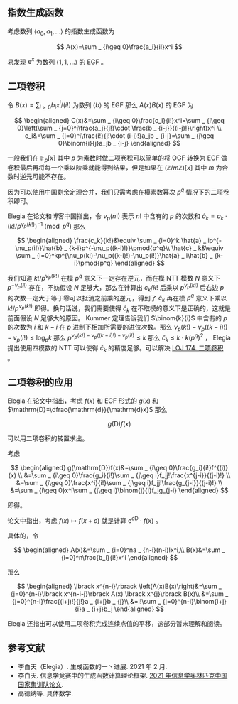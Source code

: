 ## 指数生成函数

考虑数列 $\langle a_0,a_1,\dots \rangle$ 的指数生成函数为

$$
A(x)=\sum _ {i\geq 0}\frac{a_i}{i!}x^i
$$

易发现 $\mathrm{e}^x$ 为数列 $\langle 1,1,\dots \rangle$ 的 EGF 。

## 二项卷积

令 $B(x)=\sum _ {i\geq 0}b_ix^i/(i!)$ 为数列 $\langle b\rangle$ 的 EGF 那么 $A(x)B(x)$ 的 EGF 为

$$
\begin{aligned}
C(x)&=\sum _ {i\geq 0}\frac{c_i}{i!}x^i=\sum _ {i\geq 0}\left(\sum _ {j=0}^i\frac{a_j}{j!}\cdot \frac{b _ {i-j}}{(i-j)!}\right)x^i \\
c_i&=\sum _ {j=0}^i\frac{i!}{j!\cdot (i-j)!}a_jb _ {i-j}=\sum _ {j\geq 0}\binom{i}{j}a_jb _ {i-j}
\end{aligned}
$$

一般我们在 $\mathbb{F} _ p\lbrack x\rbrack$ 其中 $p$ 为素数时做二项卷积可以简单的将 OGF 转换为 EGF 做卷积最后再将每一个乘以阶乘就能得到结果，但是如果在 $(\mathbb{Z}/m\mathbb{Z})\lbrack x\rbrack$ 其中 $m$ 为合数时逆元可能不存在。

因为可以使用中国剩余定理合并，我们只需考虑在模素数幂次 $p^q$ 情况下的二项卷积即可。

Elegia 在论文和博客中国指出，令 $\nu_p(n!)$ 表示 $n!$ 中含有的 $p$ 的次数和 $\hat{a}_k=a_k\cdot (k!/p^{\nu_p(k!)})^{-1}\pmod{p^q}$ 那么

$$
\begin{aligned}
\frac{c_k}{k!}&\equiv \sum _ {i=0}^k \hat{a} _ ip^{-\nu_p(i!)}\hat{b} _ {k-i}p^{-\nu_p((k-i)!)}\pmod{p^q}\\
\hat{c} _ k&\equiv \sum _ {i=0}^kp^{\nu_p(k!)-\nu_p((k-i)!)-\nu_p(i!)}\hat{a} _ i\hat{b} _ {k-i}\pmod{p^q}
\end{aligned}
$$

我们知道 $k!/p^{\nu_p(k!)}$ 在模 $p^q$ 意义下一定存在逆元，而在模 NTT 模数 $N$ 意义下 $p^{-\nu_p(i!)}$ 存在，不妨假设 $N$ 足够大，那么在计算出 $c_k/k!$ 后乘以 $p^{\nu_p(k!)}$ 后右边 $p$ 的次数一定大于等于零可以抵消之前乘的逆元，得到了 $\hat{c} _ k$ 再在模 $p^q$ 意义下乘以 $k!/p^{\nu_p(k!)}$ 即得。换句话说，我们需要使得 $\hat{c} _ k$ 在不取模的意义下是正确的，这就是前面假设 $N$ 足够大的原因。 Kummer 定理告诉我们 $\binom{k}{i}$ 中含有的 $p$ 的次数为 $i$ 和 $k-i$ 在 $p$ 进制下相加所需要的进位次数。那么 $\nu_p(k!)-\nu_p((k-i)!)-\nu_p(i!)\leq \log_pk$ 那么 $p^{\nu_p(k!)-\nu_p((k-i)!)-\nu_p(i!)}\leq k$ 那么 $\hat{c} _ k\leq k\cdot k(p^q)^2$ ， Elegia 提出使用四模数的 NTT 可以使得 $\hat{c} _ k$ 的精度足够。可以解决 [LOJ 174. 二项卷积](https://loj.ac/p/174) 。

## 二项卷积的应用

Elegia 在论文中指出，考虑 $f(x)$ 和 EGF 形式的 $g(x)$ 和 $\mathrm{D}=\dfrac{\mathrm{d}}{\mathrm{d}x}$ 那么

$$
g(\mathrm{D})f(x)
$$

可以用二项卷积的转置求出。

考虑

$$
\begin{aligned}
g(\mathrm{D})f(x)&=\sum _ {i\geq 0}\frac{g_i}{i!}f^{(i)}(x) \\
&=\sum _ {i\geq 0}\frac{g_i}{i!}\sum _ {j\geq i}f_jj!\frac{x^{j-i}}{(j-i)!} \\
&=\sum _ {i\geq 0}\frac{x^i}{i!}\sum _ {j\geq i}f_jj!\frac{g_{j-i}}{(j-i)!} \\
&=\sum _ {i\geq 0}x^i\sum _ {j\geq i}\binom{j}{i}f_jg_{j-i}
\end{aligned}
$$

即得。

论文中指出，考虑 $f(x)\mapsto f(x+c)$ 就是计算 $\mathrm{e}^{c\mathrm{D}}\cdot f(x)$ 。

具体的，令

$$
\begin{aligned}
A(x)&=\sum _ {i=0}^na _ {n-i}(n-i)!x^i,\\
B(x)&=\sum _ {i=0}^n\frac{b_i}{i!}x^i
\end{aligned}
$$

那么

$$
\begin{aligned}
\lbrack x^{n-i}\rbrack \left(A(x)B(x)\right)&=\sum _ {j=0}^{n-i}\lbrack x^{n-i-j}\rbrack A(x) \lbrack x^{j}\rbrack B(x)\\
&=\sum _ {j=0}^{n-i}\frac{(i+j)!}{j!}a _ {i+j}b _ {j}\\
&=i!\sum _ {j=0}^{n-i}\binom{i+j}{i}a _ {i+j}b_j
\end{aligned}
$$

Elegia 还指出可以使用二项卷积完成连续点值的平移，这部分暂未理解和阅读。

## 参考文献

- 李⽩天（Elegia）. ⽣成函数的⼀⼂进展. 2021 年 2 月.
- 李⽩天. 信息学竞赛中的生成函数计算理论框架. [2021 年信息学奥林匹克中国国家集训队论文](https://github.com/OI-wiki/libs/tree/master/%E9%9B%86%E8%AE%AD%E9%98%9F%E5%8E%86%E5%B9%B4%E8%AE%BA%E6%96%87).
- 高德纳等. 具体数学.